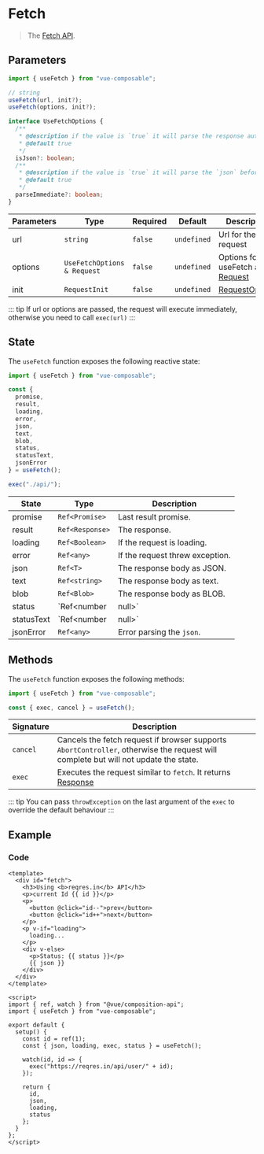 # Fetch

> The [Fetch API](https://developer.mozilla.org/en-US/docs/Web/API/Fetch).

## Parameters

```ts
import { useFetch } from "vue-composable";

// string
useFetch(url, init?);
useFetch(options, init?);

interface UseFetchOptions {
  /**
   * @description if the value is `true` it will parse the response automatically `json`
   * @default true
   */
  isJson?: boolean;
  /**
   * @description if the value is `true` it will parse the `json` before resolving the promise
   * @default true
   */
  parseImmediate?: boolean;
}

```

| Parameters | Type                        | Required | Default     | Description                                                                                  |
| ---------- | --------------------------- | -------- | ----------- | -------------------------------------------------------------------------------------------- |
| url        | `string`                    | `false`  | `undefined` | Url for the first request                                                                    |
| options    | `UseFetchOptions & Request` | `false`  | `undefined` | Options for useFetch and [Request](https://developer.mozilla.org/en-US/docs/Web/API/Request) |
| init       | `RequestInit`               | `false`  | `undefined` | [RequestOptions](https://developer.mozilla.org/en-US/docs/Web/API/Fetch_API/Using_Fetch)     |

::: tip
If url or options are passed, the request will execute immediately, otherwise you need to call `exec(url)`
:::

## State

The `useFetch` function exposes the following reactive state:

```js
import { useFetch } from "vue-composable";

const {
  promise,
  result,
  loading,
  error,
  json,
  text,
  blob,
  status,
  statusText,
  jsonError
} = useFetch();

exec("./api/");
```

| State      | Type                 | Description                             |
| ---------- | -------------------- | --------------------------------------- |
| promise    | `Ref<Promise>`       | Last result promise.                    |
| result     | `Ref<Response>`      | The response.                           |
| loading    | `Ref<Boolean>`       | If the request is loading.              |
| error      | `Ref<any>`           | If the request threw exception.         |
| json       | `Ref<T>`             | The response body as JSON.              |
| text       | `Ref<string>`        | The response body as text.              |
| blob       | `Ref<Blob>`          | The response body as BLOB.              |
| status     | `Ref<number | null>` | The HTTP status code.                   |
| statusText | `Ref<number | null>` | The HTTP status text, eg: "OK" for 200. |
| jsonError  | `Ref<any>`           | Error parsing the `json`.               |

## Methods

The `useFetch` function exposes the following methods:

```js
import { useFetch } from "vue-composable";

const { exec, cancel } = useFetch();
```

| Signature | Description                                                                                                                         |
| --------- | ----------------------------------------------------------------------------------------------------------------------------------- |
| `cancel`  | Cancels the fetch request if browser supports `AbortController`, otherwise the request will complete but will not update the state. |
| `exec`    | Executes the request similar to `fetch`. It returns [Response](https://developer.mozilla.org/en-US/docs/Web/API/Response)           |

::: tip
You can pass `throwException` on the last argument of the `exec` to override the default behaviour
:::

## Example

<fetch-example/>

### Code

```vue
<template>
  <div id="fetch">
    <h3>Using <b>reqres.in</b> API</h3>
    <p>current Id {{ id }}</p>
    <p>
      <button @click="id--">prev</button>
      <button @click="id++">next</button>
    </p>
    <p v-if="loading">
      loading...
    </p>
    <div v-else>
      <p>Status: {{ status }}</p>
      {{ json }}
    </div>
  </div>
</template>

<script>
import { ref, watch } from "@vue/composition-api";
import { useFetch } from "vue-composable";

export default {
  setup() {
    const id = ref(1);
    const { json, loading, exec, status } = useFetch();

    watch(id, id => {
      exec("https://reqres.in/api/user/" + id);
    });

    return {
      id,
      json,
      loading,
      status
    };
  }
};
</script>
```
